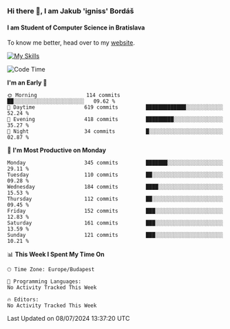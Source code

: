 ### Hi there 👋, I am Jakub 'igniss' Bordáš

#### I am Student of Computer Science in Bratislava
To know me better, head over to my [website](https://bordas.sk).

[![My Skills](https://skillicons.dev/icons?i=js,html,css,figma,svelte,java,kotlin,python,postgresql,typescript,nest,nodejs)](https://bordas.sk)


<!--START_SECTION:waka-->
![Code Time](http://img.shields.io/badge/Code%20Time-1%2C484%20hrs%2041%20mins-blue)

**I'm an Early 🐤** 

```text
🌞 Morning                114 commits         ██░░░░░░░░░░░░░░░░░░░░░░░   09.62 % 
🌆 Daytime                619 commits         █████████████░░░░░░░░░░░░   52.24 % 
🌃 Evening                418 commits         █████████░░░░░░░░░░░░░░░░   35.27 % 
🌙 Night                  34 commits          █░░░░░░░░░░░░░░░░░░░░░░░░   02.87 % 
```
📅 **I'm Most Productive on Monday** 

```text
Monday                   345 commits         ███████░░░░░░░░░░░░░░░░░░   29.11 % 
Tuesday                  110 commits         ██░░░░░░░░░░░░░░░░░░░░░░░   09.28 % 
Wednesday                184 commits         ████░░░░░░░░░░░░░░░░░░░░░   15.53 % 
Thursday                 112 commits         ██░░░░░░░░░░░░░░░░░░░░░░░   09.45 % 
Friday                   152 commits         ███░░░░░░░░░░░░░░░░░░░░░░   12.83 % 
Saturday                 161 commits         ███░░░░░░░░░░░░░░░░░░░░░░   13.59 % 
Sunday                   121 commits         ███░░░░░░░░░░░░░░░░░░░░░░   10.21 % 
```


📊 **This Week I Spent My Time On** 

```text
🕑︎ Time Zone: Europe/Budapest

💬 Programming Languages: 
No Activity Tracked This Week

🔥 Editors: 
No Activity Tracked This Week
```


 Last Updated on 08/07/2024 13:37:20 UTC
<!--END_SECTION:waka-->
